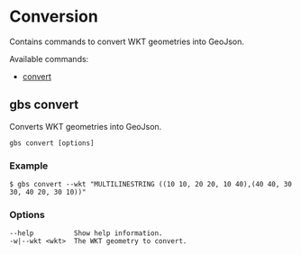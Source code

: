 # Conversion
Contains commands to convert WKT geometries into GeoJson.

Available commands:
- [convert](#gbs-convert)

## gbs convert
Converts WKT geometries into GeoJson.

```
gbs convert [options]
```

### Example

```
$ gbs convert --wkt "MULTILINESTRING ((10 10, 20 20, 10 40),(40 40, 30 30, 40 20, 30 10))"
```

### Options

```
--help          Show help information.
-w|--wkt <wkt>  The WKT geometry to convert.
```
